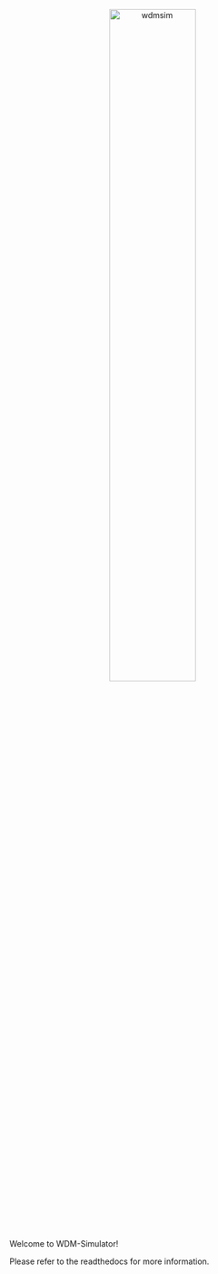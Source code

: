 <p align="center">
  <picture>
    <source media="(prefers-color-scheme: dark)" srcset="https://github.com/sunjin-choi/wdm-simulator/blob/master/.github/images/wdmsim_logo_black.png">
    <img alt="wdmsim" src="https://github.com/sunjin-choi/wdm-simulator/blob/master/.github/images/wdmsim_logo_white.png" width=55%>
  </picture>
</p>

Welcome to WDM-Simulator!

Please refer to the readthedocs for more information.
